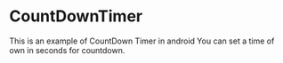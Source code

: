 # CountDownTimer
This is an example of CountDown Timer in android 
You can set a time of own in seconds for countdown.
